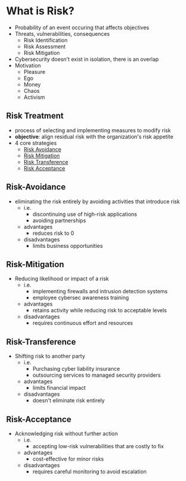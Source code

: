 # What is Risk?
- Probability of an event occuring that affects objectives
- Threats, vulnerabilities, consequences
	-  Risk Identification
	-  Risk Assessment
	-  Risk Mitigation
- Cybersecurity doesn't exist in isolation, there is an overlap
- Motivation
	- Pleasure
	- Ego
	- Money
	- Chaos
	- Activism

## Risk Treatment
- process of selecting and implementing measures to modify risk
- **objective**: align residual risk with the organization's risk appetite
- 4 core strategies
	- [Risk Avoidance](#Risk-Avoidance)
	- [Risk Mitigation](#Risk-Mitigation)
	- [Risk Transference](#Risk-Transference)
	- [Risk Acceptance](#Risk-Acceptance)
## Risk-Avoidance
- eliminating the risk entirely by avoiding activities that introduce risk
	- i.e.
		- discontinuing use of high-risk applications
		- avoiding partnerships
	- advantages
		- reduces risk to 0
	- disadvantages
		- limits business opportunities
## Risk-Mitigation
- Reducing likelihood or impact of a risk
	- i.e.
		- implementing firewalls and intrusion detection systems
		- employee cybersec awareness training
	- advantages
		- retains activity while reducing risk to acceptable levels
	- disadvantages
		- requires continuous effort and resources
## Risk-Transference
- Shifting risk to another party
	- i.e.
		- Purchasing cyber liability insurance
		- outsourcing services to managed security providers
	- advantages
		- limits financial impact
	- disadvantages
		- doesn't eliminate risk entirely
## Risk-Acceptance
- Acknowledging risk without further action
	- i.e.
		- accepting low-risk vulnerabilities that are costly to fix
	- advantages
		- cost-effective for minor risks
	- disadvantages
		- requires careful monitoring to avoid escalation